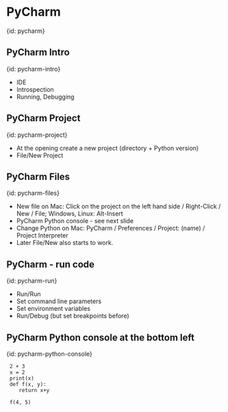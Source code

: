# PyCharm
{id: pycharm}

## PyCharm Intro
{id: pycharm-intro}

* IDE
* Introspection
* Running, Debugging



## PyCharm Project
{id: pycharm-project}

* At the opening create a new project (directory + Python version)
* File/New Project



## PyCharm Files
{id: pycharm-files}

* New file on Mac: Click on the project on the left hand side / Right-Click / New / File;  Windows, Linux: Alt-Insert
* PyCharm Python console - see next slide
* Change Python on Mac: PyCharm / Preferences / Project: (name) / Project Interpreter
* Later File/New also starts to work.




## PyCharm - run code
{id: pycharm-run}

* Run/Run
* Set command line parameters
* Set environment variables
* Run/Debug (but set breakpoints before)



## PyCharm Python console at the bottom left
{id: pycharm-python-console}

```
 2 + 3
 x = 2
 print(x)
 def f(x, y):
    return x+y

 f(4, 5)
```



